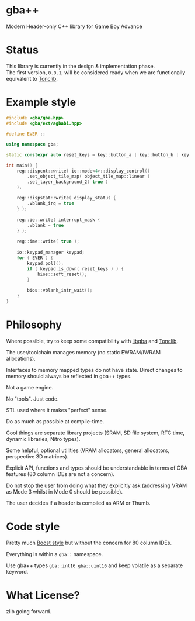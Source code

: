 # gba++

Modern Header-only C++ library for Game Boy Advance

# Status

This library is currently in the design & implementation phase.    
The first version, `0.0.1`, will be considered ready when we are functionally equivalent to [Tonclib](https://www.coranac.com/man/tonclib/modules.htm).

# Example style

```C++
#include <gba/gba.hpp>
#include <gba/ext/agbabi.hpp>

#define EVER ;;

using namespace gba;

static constexpr auto reset_keys = key::button_a | key::button_b | key::start | key::select;

int main() {
    reg::dispcnt::write( io::mode<4>::display_control()
        .set_object_tile_map( object_tile_map::linear )
        .set_layer_background_2( true )
    );
    
    reg::dispstat::write( display_status {
        .vblank_irq = true
    } );
    
    reg::ie::write( interrupt_mask {
        .vblank = true
    } );
    
    reg::ime::write( true );
    
    io::keypad_manager keypad;
    for ( EVER ) {
        keypad.poll();
        if ( keypad.is_down( reset_keys ) ) {
            bios::soft_reset();
        }
        
        bios::vblank_intr_wait();
    }
}

```

# Philosophy

Where possible, try to keep some compatibility with [libgba](https://github.com/devkitPro/libgba) and [Tonclib](https://www.coranac.com/man/tonclib/main.htm).

The user/toolchain manages memory (no static EWRAM/IWRAM allocations).

Interfaces to memory mapped types do not have state. Direct changes to memory should always be reflected in gba++ types.

Not a game engine.

No "tools". Just code.

STL used where it makes "perfect" sense.

Do as much as possible at compile-time.

Cool things are separate library projects (SRAM, SD file system, RTC time, dynamic libraries, Nitro types). 

Some helpful, optional utilities (VRAM allocators, general allocators, perspective 3D matrices).

Explicit API, functions and types should be understandable in terms of GBA features (80 column IDEs are not a concern).

Do not stop the user from doing what they explicitly ask (addressing VRAM as Mode 3 whilst in Mode 0 should be possible).

The user decides if a header is compiled as ARM or Thumb.

# Code style

Pretty much [Boost style](https://github.com/boostorg/geometry/wiki/Guidelines-for-Developers) but without the concern for 80 column IDEs.

Everything is within a `gba::` namespace.

Use gba++ types `gba::int16 gba::uint16` and keep volatile as a separate keyword.

# What License?

zlib going forward.
